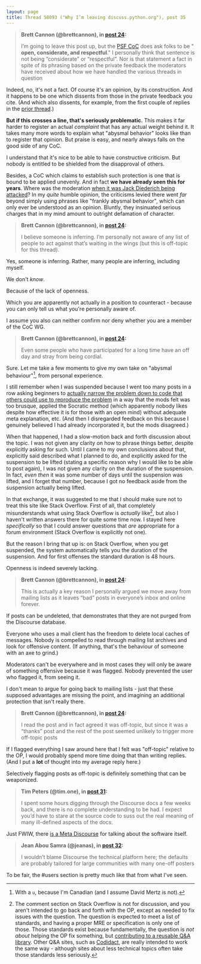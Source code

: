 ```yaml
---
layout: page
title: Thread 58093 ("Why I’m leaving discuss.python.org"), post 35
---
```


> **Brett Cannon (@brettcannon), in [post 24](https://discuss.python.org/t/_/58093/24):**
>
> I’m going to leave this post up, but the [PSF CoC](https://policies.python.org/python.org/code-of-conduct/) does ask folks to be " **open, considerate, and respectful**." I personally think that sentence is not being “considerate” or “respectful”. Nor is that statement a fact in spite of its phrasing based on the private feedback the moderators have received about how we have handled the various threads in question

Indeed, no, it's not a fact. Of course it's an opinion, by its construction. And it happens to be one which dissents from those in the private feedback you cite. (And which also dissents, for example, from the first couple of replies in the [prior thread](https://discuss.python.org/t/_/57950).)

**But if this crosses a line, that's seriously problematic.** This makes it far harder to register an actual *complaint* that has any actual weight behind it. It takes many more words to explain what "abysmal behavior" looks like than to register that opinion. But praise is easy, and nearly always falls on the good side of any CoC.

I understand that it's nice to be able to have constructive criticism. But nobody is entitled to be shielded from the disapproval of others.

Besides, a CoC which claims to establish such protection is one that is bound to be applied unevenly. And in fact **we have already seen this for years**. Where was the moderation [when it was Jack Diederich being attacked](https://discuss.python.org/t/_/4329)? In my *quite* humble opinion, the criticisms levied there went *far* beyond simply using phrases like "frankly abysmal behavior", which can only ever be understood as an opinion. Bluntly, they insinuated serious charges that in my mind amount to outright defamation of character.

> **Brett Cannon (@brettcannon), in [post 24](https://discuss.python.org/t/_/58093/24):**
>
> I believe someone is inferring. I’m personally not aware of any list of people to act against that’s waiting in the wings (but this is off-topic for this thread).

Yes, someone is inferring. Rather, many people are inferring, including myself.

We don't *know*.

Because of the lack of openness.

Which you are apparently not actually in a position to counteract - because you can only tell us what you're personally aware of.

I assume you also can neither confirm nor deny whether you are a member of the CoC WG.

> **Brett Cannon (@brettcannon), in [post 24](https://discuss.python.org/t/_/58093/24):**
>
> Even some people who have participated for a long time have an off day and stray from being cordial.

Sure. Let me take a few moments to give my own take on "abysmal behaviour"[^1], from personal experience.

I still remember when I was suspended because I went too many posts in a row asking beginners to [actually narrow the problem down to code that others could use to reproduce the problem](http://www.sscce.org/) in a way that the mods felt was too brusque, applied the Socratic method (which apparently nobody likes despite how effective it is for those with an open mind) without adequate meta explanation, etc. (And then I disregarded feedback on this because I genuinely believed I had already incorporated it, but the mods disagreed.)

When that happened, I had a slow-motion back and forth discussion about the topic. I was not given any clarity on how to phrase things better, despite explicitly asking for such. Until I came to my own conclusions about that, explicitly said described what I planned to do, and explicitly asked for the suspension to be lifted (stating a specific reason why I would like to be able to post again), I was not given any clarity on the duration of the suspension. In fact, *even then* it was some number of days until the suspension was lifted, and I forget that number, because I got no feedback aside from the suspension actually being lifted.

In that exchange, it was suggested to me that I should make sure not to treat this site like Stack Overflow. First of all, that completely misunderstands what using Stack Overflow is *actually* like[^2], but also I haven't written answers there for quite some time now. I stayed here *specifically* so that I could answer questions that *are* appropriate for a forum environment (Stack Overflow is explicitly not one).

But the reason I bring that up is: on Stack Overflow, when you get suspended, the system automatically tells you the duration of the suspension. And for first offenses the standard duration is 48 hours.

Openness is indeed severely lacking.

> **Brett Cannon (@brettcannon), in [post 24](https://discuss.python.org/t/_/58093/24):**
>
> This is actually a key reason I personally argued we move away from mailing lists as it leaves “bad” posts in everyone’s inbox and online forever.

If posts can be undeleted, that demonstrates that they are not purged from the Discourse database.

Everyone who uses a mail client has the freedom to delete local caches of messages. Nobody is compelled to read through mailing list archives and look for offensive content. (If anything, that's the behaviour of someone with an axe to grind.)

Moderators can't be everywhere and in most cases they will only be aware of something offensive because it was flagged. Nobody prevented the user who flagged it, from seeing it.

I don't mean to argue for going back to mailing lists - just that these supposed advantages are missing the point, and imagining an additional protection that isn't really there.

> **Brett Cannon (@brettcannon), in [post 24](https://discuss.python.org/t/_/58093/24):**
>
> I read the post and in fact agreed it was off-topic, but since it was a “thanks” post and the rest of the post seemed unlikely to trigger more off-topic posts

If I flagged everything I saw around here that I felt was "off-topic" relative to the OP, I would probably spend more time doing that than writing replies. (And I put a **lot** of thought into my average reply here.)

Selectively flagging posts as off-topic is definitely something that can be weaponized.

> **Tim Peters (@tim.one), in [post 31](https://discuss.python.org/t/_/58093/31):**
>
> I spent some hours digging through the Discourse docs a few weeks back, and there is no complete understanding to be had. I expect you’d have to stare at the source code to suss out the real meaning of many ill-defined aspects of the docs.

Just FWIW, there [is a Meta Discourse](https://meta.discourse.org/categories) for talking about the software itself.

> **Jean Abou Samra (@jeanas), in [post 32](https://discuss.python.org/t/_/58093/32):**
>
> I wouldn’t blame Discourse the technical platform here; the defaults are probably tailored for large communities with many one-off posters

To be fair, the #users section is pretty much like that from what I've seen.

[^1]: With a `u`, because I'm Canadian (and I assume David Mertz is not).

[^2]: The comment section on Stack Overflow is not for discussion, and you aren't intended to go back and forth with the OP, except as needed to fix issues with the question. The question is expected to meet a list of standards, and having a proper MRE or specification is only one of those. Those standards exist because fundamentally, the question is *not about* helping the OP fix something, but [contributing to a reusable Q&A library](https://stackoverflow.com/tour). Other Q&A sites, such as [Codidact](https://software.codidact.com/), are really intended to work the same way - although sites about less technical topics often take those standards less seriously.

